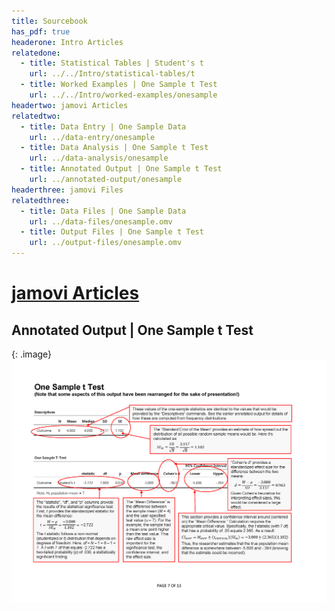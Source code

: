```yaml
---
title: Sourcebook
has_pdf: true
headerone: Intro Articles
relatedone:
  - title: Statistical Tables | Student's t
    url: ../../Intro/statistical-tables/t
  - title: Worked Examples | One Sample t Test
    url: ../../Intro/worked-examples/onesample
headertwo: jamovi Articles
relatedtwo:
  - title: Data Entry | One Sample Data
    url: ../data-entry/onesample
  - title: Data Analysis | One Sample t Test
    url: ../data-analysis/onesample
  - title: Annotated Output | One Sample t Test
    url: ../annotated-output/onesample
headerthree: jamovi Files
relatedthree:
  - title: Data Files | One Sample Data
    url: ../data-files/onesample.omv
  - title: Output Files | One Sample t Test
    url: ../output-files/onesample.omv
---
```


# [jamovi Articles](../index.md)

## Annotated Output | One Sample t Test

{: .image}
![Annotated output for one sample t test](onesample.png)
